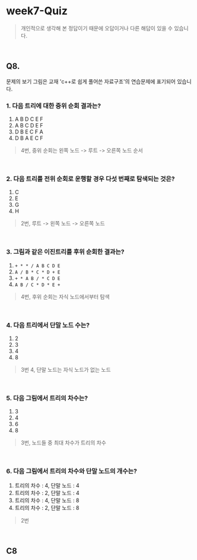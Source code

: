 # week7-Quiz
> 개인적으로 생각해 본 정답이기 때문에 오답이거나 다른 해답이 있을 수 있습니다. <br/>

<br/>

## Q8.
문제의 보기 그림은 교재 'c++로 쉽게 풀어쓴 자료구조'의 연습문제에 표기되어 있습니다.


### 1. 다음 트리에 대한 중위 순회 결과는?
1. A B D C E F
2. A B C D E F
3. D B E C F A
4. D B A E C F
> 4번, 중위 순회는 왼쪽 노드 -> 루트 -> 오른쪽 노드 순서

<br/>

### 2. 다음 트리를 전위 순회로 운행할 경우 다섯 번째로 탐색되는 것은?
1. C
2. E
3. G
4. H
> 2번, 루트 -> 왼쪽 노드 -> 오른쪽 노드

<br/>

### 3. 그림과 같은 이진트리를 후위 순회한 결과는?
1. `+ * * / A B C D E`
2. `A / B * C * D + E`
3. `+ * A B / * C D E`
4. `A B / C * D * E +`
> 4번, 후위 순회는 자식 노드에서부터 탐색 

<br/>

### 4. 다음 트리에서 단말 노드 수는?
1. 2
2. 3
3. 4 
4. 8
> 3번 4, 단말 노드는 자식 노드가 없는 노드

<br/>

### 5. 다음 그림에서 트리의 차수는?
1. 3
2. 4
3. 6
4. 8
> 3번, 노드들 중 최대 차수가 트리의 차수 

<br/>

### 6. 다음 그림에서 트리의 차수와 단말 노드의 개수는?
1. 트리의 차수 : 4, 단말 노드 : 4
2. 트리의 차수 : 2, 단말 노드 : 4
3. 트리의 차수 : 4, 단말 노드 : 8
4. 트리의 차수 : 2, 단말 노드 : 8
> 2번


<br/>

## C8
### 
```
```

